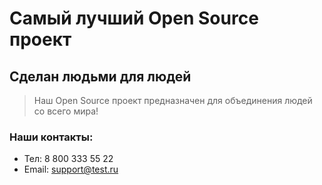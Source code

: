 # Самый лучший Open Source проект

## Сделан людьми для людей

> Наш Open Source проект предназначен для объединения людей со всего мира!

### Наши контакты:

* Тел: 8 800 333 55 22
* Email: support@test.ru
